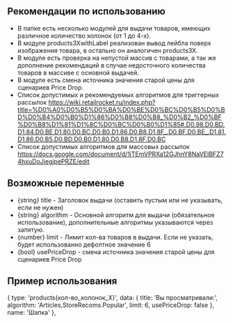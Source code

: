 ## Рекомендации по использованию

* В папке есть несколько модулей для выдачи товаров, имеющих различное количество колонок (от 1 до 4-х).
* В модуле products3XwithLabel реализован вывод лейбла поверх изображения товара, в остально он аналогичен products3X.
* В модуле есть проверка на непустой массив с товарами, а так же дополнение рекомендаций в случае недосточного количества товаров в массиве с основной выдачей.
* В модуле есть смена источника значения старой цены для сценариев Price Drop.
* Список допустимых и рекомендуемых алгоритмов для триггерных рассылок https://wiki.retailrocket.ru/index.php?title=%D0%A0%D0%B5%D0%BA%D0%BE%D0%BC%D0%B5%D0%BD%D0%B4%D0%B0%D1%86%D0%B8%D0%B8_%D0%B2_%D0%BF%D0%B8%D1%81%D1%8C%D0%BC%D0%B0%D1%85#.D0.98.D0.BD.D1.84.D0.BE.D1.80.D0.BC.D0.B0.D1.86.D0.B8.D1.8F_.D0.BF.D0.BE_.D1.81.D1.86.D0.B5.D0.BD.D0.B0.D1.80.D0.B8.D1.8F.D0.BC
* Список допустимых алгоритмов для массовых рассылок https://docs.google.com/document/d/1jTEmVPRXa12GJhnY8NaVElBFZ74hxuDoJiegjpePRZE/edit


## Возможные переменные

* {string} title - Заголовок выдачи (оставить пустым или не указывать, если не нужен)
* {string} algorithm - Основной алгоритм для выдачи (обязательное использование), дополнительные алгоритмы указываются через запятую.
* {number} limit - Лимит кол-ва товаров в выдачи. Если не указать, будет использованно дефолтное значение 6
* {bool} usePriceDrop - смена источника значения старой цены для сценариев Price Drop

## Пример использования

{
  type: 'products{кол-во_колонок_X}',
  data: {
    title: 'Вы просматривали:',
    algorithm: 'Articles,StoreRecoms.Popular',
    limit: 6,
    usePriceDrop: false
  },
  name: 'Шапка'
},
